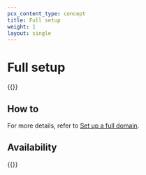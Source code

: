 ```yaml
---
pcx_content_type: concept
title: Full setup
weight: 1
layout: single
---
```


# Full setup

{{<render file="_full-setup-definition.md">}}

## How to

For more details, refer to [Set up a full domain](/dns/zone-setups/full-setup/setup/).

## Availability

{{<feature-table id="dns.full_setup">}}
